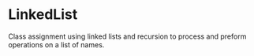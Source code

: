 # LinkedList
Class assignment using linked lists and recursion to process and preform operations on a list of names.
